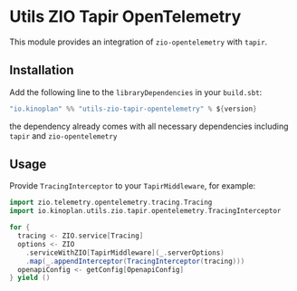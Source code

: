 # Utils ZIO Tapir OpenTelemetry

This module provides an integration of `zio-opentelemetry` with `tapir`.

## Installation

Add the following line to the `libraryDependencies` in your `build.sbt`:

```scala
"io.kinoplan" %% "utils-zio-tapir-opentelemetry" % ${version}
```

the dependency already comes with all necessary dependencies including `tapir` and `zio-opentelemetry`

## Usage

Provide `TracingInterceptor` to your `TapirMiddleware`, for example:

```scala
import zio.telemetry.opentelemetry.tracing.Tracing
import io.kinoplan.utils.zio.tapir.opentelemetry.TracingInterceptor

for {
  tracing <- ZIO.service[Tracing]
  options <- ZIO
    .serviceWithZIO[TapirMiddleware](_.serverOptions)
    .map(_.appendInterceptor(TracingInterceptor(tracing)))
  openapiConfig <- getConfig[OpenapiConfig]
} yield ()
```
